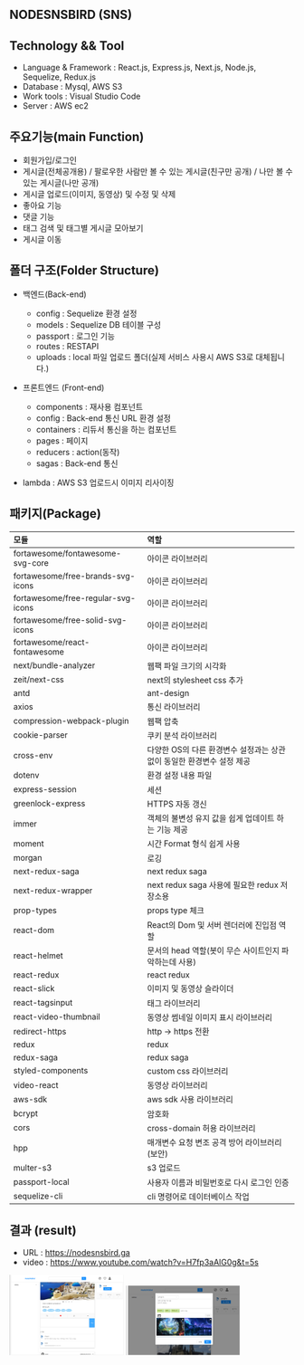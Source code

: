 NODESNSBIRD (SNS)
-------------------------------------------------------


Technology && Tool
-------------------------------------------------------
* Language & Framework : React.js, Express.js, Next.js, Node.js, Sequelize, Redux.js
* Database : Mysql, AWS S3
* Work tools : Visual Studio Code
* Server : AWS ec2


주요기능(main Function)
-------------------------------
* 회원가입/로그인
* 게시글(전체공개용) / 팔로우한 사람만 볼 수 있는 게시글(친구만 공개) / 나만 볼 수 있는 게시글(나만 공개)
* 게시글 업로드(이미지, 동영상) 및 수정 및 삭제 
* 좋아요 기능
* 댓글 기능
* 태그 검색 및 태그별 게시글 모아보기
* 게시글 이동


폴더 구조(Folder Structure)
----------------------------
* 백엔드(Back-end)
  * config : Sequelize 환경 설정
  * models : Sequelize DB 테이블 구성
  * passport : 로그인 기능
  * routes : RESTAPI
  * uploads : local 파일 업로드 폴더(실제 서비스 사용시 AWS S3로 대체됩니다.)
  
* 프론트엔드 (Front-end)
  * components : 재사용 컴포넌트
  * config : Back-end 통신 URL 환경 설정
  * containers : 리듀서 통신을 하는 컴포넌트
  * pages : 페이지
  * reducers : action(동작)
  * sagas : Back-end 통신
  
* lambda : AWS S3 업로드시 이미지 리사이징


## 패키지(Package)
| 모듈 | 역할 |
| :---- | :---- |
| fortawesome/fontawesome-svg-core | 아이콘 라이브러리 |
| fortawesome/free-brands-svg-icons | 아이콘 라이브러리 |
| fortawesome/free-regular-svg-icons | 아이콘 라이브러리 |
| fortawesome/free-solid-svg-icons | 아이콘 라이브러리 |
| fortawesome/react-fontawesome | 아이콘 라이브러리 |
| next/bundle-analyzer | 웹팩 파일 크기의 시각화 |
| zeit/next-css | next의 stylesheet css 추가 |
| antd | ant-design |
| axios | 통신 라이브러리 |
| compression-webpack-plugin | 웹팩 압축 |
| cookie-parser | 쿠키 분석 라이브러리 |
| cross-env | 다양한 OS의 다른 환경변수 설정과는 상관없이 동일한 환경변수 설정 제공 |
| dotenv | 환경 설정 내용 파일 |
| express-session | 세션 |
| greenlock-express | HTTPS 자동 갱신 |
| immer | 객체의 불변성 유지 값을 쉽게 업데이트 하는 기능 제공 |
| moment | 시간 Format 형식 쉽게 사용 |
| morgan | 로깅 |
| next-redux-saga | next redux saga |
| next-redux-wrapper | next redux saga 사용에 필요한 redux 저장소용 |
| prop-types | props type 체크 |
| react-dom | React의 Dom 및 서버 렌더러에 진입점 역할 |
| react-helmet | 문서의 head 역할(봇이 무슨 사이트인지 파악하는데 사용) |
| react-redux | react redux |
| react-slick | 이미지 및 동영상 슬라이더 |
| react-tagsinput | 태그 라이브러리 |
| react-video-thumbnail | 동영상 썸네일 이미지 표시 라이브러리 |
| redirect-https | http -> https 전환 |
| redux | redux |
| redux-saga | redux saga |
| styled-components | custom css 라이브러리 |
| video-react | 동영상 라이브러리 |
| aws-sdk | aws sdk 사용 라이브러리 |
| bcrypt | 암호화 |
| cors | cross-domain 허용 라이브러리 |
| hpp | 매개변수 요청 변조 공격 방어 라이브러리(보안) |
| multer-s3 | s3 업로드 |
| passport-local | 사용자 이름과 비밀번호로 다시 로그인 인증 |
| sequelize-cli | cli 명령어로 데이터베이스 작업 |

## 결과 (result)
* URL : https://nodesnsbird.ga
* video : https://www.youtube.com/watch?v=H7fp3aAlG0g&t=5s

<img src="https://github.com/studysecurity/customnodesnsbird/blob/master/front/img/screenshot_1.png" width="40%" height="30%"></img>
<img src="https://github.com/studysecurity/customnodesnsbird/blob/master/front/img/screenshot_2.png" width="40%" height="30%"></img>








   
  
